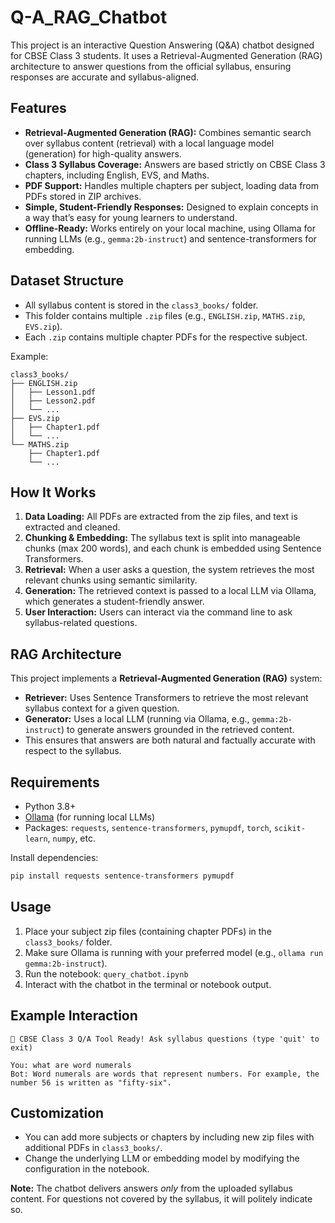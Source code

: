 # Q-A_RAG_Chatbot
This project is an interactive Question Answering (Q&A) chatbot designed for CBSE Class 3 students. It uses a Retrieval-Augmented Generation (RAG) architecture to answer questions from the official syllabus, ensuring responses are accurate and syllabus-aligned.

## Features

- **Retrieval-Augmented Generation (RAG):** Combines semantic search over syllabus content (retrieval) with a local language model (generation) for high-quality answers.
- **Class 3 Syllabus Coverage:** Answers are based strictly on CBSE Class 3 chapters, including English, EVS, and Maths.
- **PDF Support:** Handles multiple chapters per subject, loading data from PDFs stored in ZIP archives.
- **Simple, Student-Friendly Responses:** Designed to explain concepts in a way that’s easy for young learners to understand.
- **Offline-Ready:** Works entirely on your local machine, using Ollama for running LLMs (e.g., `gemma:2b-instruct`) and sentence-transformers for embedding.

## Dataset Structure

- All syllabus content is stored in the `class3_books/` folder.
- This folder contains multiple `.zip` files (e.g., `ENGLISH.zip`, `MATHS.zip`, `EVS.zip`).
- Each `.zip` contains multiple chapter PDFs for the respective subject.

Example:
```
class3_books/
├── ENGLISH.zip
│   ├── Lesson1.pdf
│   ├── Lesson2.pdf
│   └── ...
├── EVS.zip
│   ├── Chapter1.pdf
│   └── ...
└── MATHS.zip
    ├── Chapter1.pdf
    └── ...
```

## How It Works

1. **Data Loading:** All PDFs are extracted from the zip files, and text is extracted and cleaned.
2. **Chunking & Embedding:** The syllabus text is split into manageable chunks (max 200 words), and each chunk is embedded using Sentence Transformers.
3. **Retrieval:** When a user asks a question, the system retrieves the most relevant chunks using semantic similarity.
4. **Generation:** The retrieved context is passed to a local LLM via Ollama, which generates a student-friendly answer.
5. **User Interaction:** Users can interact via the command line to ask syllabus-related questions.

## RAG Architecture

This project implements a **Retrieval-Augmented Generation (RAG)** system:

- **Retriever:** Uses Sentence Transformers to retrieve the most relevant syllabus context for a given question.
- **Generator:** Uses a local LLM (running via Ollama, e.g., `gemma:2b-instruct`) to generate answers grounded in the retrieved content.
- This ensures that answers are both natural and factually accurate with respect to the syllabus.

## Requirements

- Python 3.8+
- [Ollama](https://ollama.com/) (for running local LLMs)
- Packages: `requests`, `sentence-transformers`, `pymupdf`, `torch`, `scikit-learn`, `numpy`, etc.

Install dependencies:
```bash
pip install requests sentence-transformers pymupdf
```

## Usage

1. Place your subject zip files (containing chapter PDFs) in the `class3_books/` folder.
2. Make sure Ollama is running with your preferred model (e.g., `ollama run gemma:2b-instruct`).
3. Run the notebook: `query_chatbot.ipynb`
4. Interact with the chatbot in the terminal or notebook output.

## Example Interaction

```
🤖 CBSE Class 3 Q/A Tool Ready! Ask syllabus questions (type 'quit' to exit)

You: what are word numerals
Bot: Word numerals are words that represent numbers. For example, the number 56 is written as "fifty-six".
```

## Customization

- You can add more subjects or chapters by including new zip files with additional PDFs in `class3_books/`.
- Change the underlying LLM or embedding model by modifying the configuration in the notebook.


**Note:** The chatbot delivers answers *only* from the uploaded syllabus content. For questions not covered by the syllabus, it will politely indicate so.
